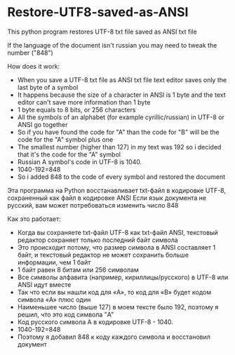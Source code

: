 # Restore-UTF8-saved-as-ANSI
This python program restores UTF-8 txt file saved as ANSI txt file

If the language of the document isn't russian you may need to tweak the number ("848")

How does it work:
- When you save a UTF-8 txt file as ANSI txt file text editor saves only the last byte of a symbol
- It happens because the size of a character in ANSI is 1 byte and the text editor can't save more information than 1 byte
- 1 byte equals to 8 bits, or 256 characters
- All the symbols of an alphabet (for example cyrillic/russian) in UTF-8 or ANSI go together
- So if you have found the code for "A" than the code for "B" will be the code for the "A" symbol plus one
- The smallest number (higher than 127) in my text was 192 so i decided that it's the code for the "A" symbol
- Russian A symbol's code in UTF-8 is 1040.
- 1040-192=848
- So i added 848 to the code of every symbol and restored the document


Эта программа на Python восстанавливает txt-файл в кодировке UTF-8, сохраненный как файл в кодировке ANSI
Если язык документа не русский, вам может потребоваться изменить число 848

Как это работает:
- Когда вы сохраняете txt-файл UTF-8 как txt-файл ANSI, текстовый редактор сохраняет только последний байт символа
- Это происходит потому, что размер символа в ANSI составляет 1 байт, и текстовый редактор не может сохранить больше информации, чем 1 байт
- 1 байт равен 8 битам или 256 символам
- Все символы алфавита (например, кириллицы/русского) в UTF-8 или ANSI идут вместе
- Так что если вы нашли код для «A», то код для «B» будет кодом символа «A» плюс один
- Наименьшее число (выше 127) в моем тексте было 192, поэтому я решил, что это код символа "A"
- Код русского символа A в кодировке UTF-8 - 1040.
- 1040-192=848
- Поэтому я добавил 848 к коду каждого символа и восстановил документ
